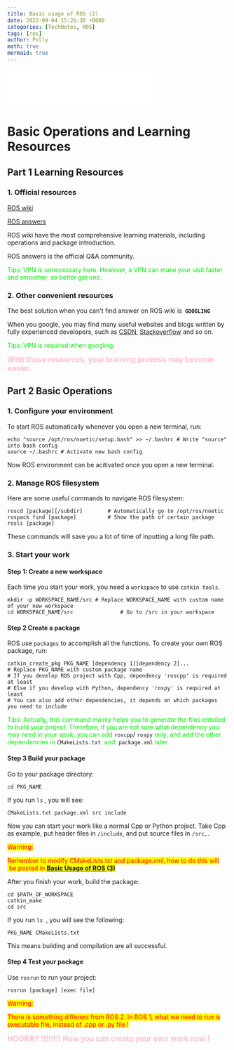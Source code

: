```yaml
---
title: Basic usage of ROS (2)
date: 2022-09-04 15:26:30 +0800
categories: [TechNotes, ROS]
tags: [ros]
author: Polly
math: true
mermaid: true
---
```


<iframe frameborder="no" border="0" marginwidth="0" marginheight="0" width=330 height=86 src="//music.163.com/outchain/player?type=2&id=27069718&auto=1&height=66"></iframe>

# Basic Operations and Learning Resources

## Part 1 Learning Resources

### 1. Official resources

<a href="http://wiki.ros.org/">ROS wiki</a>

<a href="https://answers.ros.org/">ROS answers</a>

ROS wiki have the most comprehensive learning materials, including operations and package introduction.

ROS answers is the official Q&A community.

<font color=gree>Tips: VPN is unnecessary here. However, a VPN can make your visit faster and smoother, so better get one.</font>

### 2. Other convenient resources

The best solution when you can't find answer on ROS wiki is<b>` GOOGLING`</b>

When you google, you may find many useful websites and blogs written by fully experienced developers, such as <a href="https://www.csdn.net/"> CSDN</a>, <a href="https://stackoverflow.com/">Stackoverflow</a> and so on.

<font color=gree>Tips: VPN is required when googling.</font>

<b><big><font color=pink>With those resources, your learning process may become easier.</font></big></b>

## Part 2 Basic Operations

### 1. Configure your environment

To start ROS automatically whenever you open a new terminal, run:

```shell
echo "source /opt/ros/noetic/setup.bash" >> ~/.bashrc # Write "source" into bash config
source ~/.bashrc # Activate new bash config
```

Now ROS environment can be acitivated once you open a new terminal.

### 2. Manage ROS filesystem

Here are some useful commands to navigate ROS filesystem:

```shell
roscd [package][/subdir]		# Automatically go to /opt/ros/noetic
rospack find [package]			# Show the path of certain package
rosls [package]
```

These commands will save you a lot of time of inputting a long file path.

### 3. Start your work

#### Step 1: Create a new workspace

Each time you start your work, you need a `workspace` to use `catkin tools`.

```shell
mkdir -p WORKSPACE_NAME/src	# Replace WORKSPACE_NAME with custom name of your new workspace
cd WORKSPACE_NAME/src				# Go to /src in your workspace
```

#### Step 2 Create a package

ROS use `packages` to accomplish all the functions. To create your own ROS package, run:

```shell
catkin_create_pkg PKG_NAME [dependency 1][dependency 2]...
# Replace PKG_NAME with custom package name
# If you develop ROS project with Cpp, dependency 'roscpp' is required at least
# Else if you develop with Python, dependency 'rospy' is required at least
# You can also add other dependencies, it depends on which packages you need to include
```

<font color=gree>Tips: Actually, this command mainly helps you to generate the files entailed to build your project. Therefore, if you are not sure what dependency you may need in your work, you can add</font> `roscpp`/ `rospy` <font color=gree>only, and add the other dependencies in</font> `CMakeLists.txt`  <font color=gree>and </font> `package.xml` <font color=gree>later.</font>

#### Step 3 Build your package

Go to your package directory:

```shell
cd PKG_NAME
```

If you run `ls` , you will see:

```console
CMakeLists.txt package.xml src include
```

Now you can start your work like a normal Cpp or Python project. Take Cpp as example, put header files in `/include`, and put source files in `/src,`.

<mark><font color=red>Warning:</font></mark>

<mark><font color=red>Remember to modify CMakeLists.txt and package.xml, how to do this will  be posted in <a href="https://blog.polly-mindpalace.xyz/posts/Basic-Usage-of-ROS-C/"><b>Basic Usage of ROS (3)</b></a></font></mark>

After you finish your work, build the package:

```shell
cd $PATH_OF_WORKSPACE
catkin_make
cd src
```

If you run `ls `, you will see the following:

```console
PKG_NAME CMakeLists.txt
```

This means building and compilation are all successful. 

#### Step 4 Test your package

Use `rosrun` to run your project:

```shell
rosrun [package] [exec file]
```

 <mark><font color=red>Warning:</font></mark>

 <mark><font color=red>There is something different from ROS 2. In ROS 1, what we need to run is executable file, instead of .cpp or .py file !</font></mark>

<b><big><font color=pink>HOORAY !!!!!!!! Now you can create your own work now !</font></big></b>













